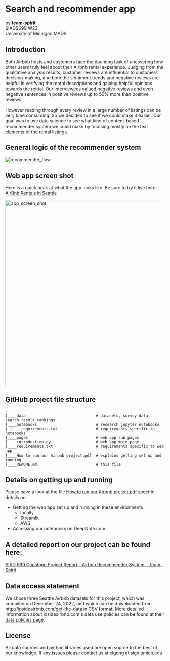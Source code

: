 # Search and recommender app

by **team-spirit**<BR>SIADS699 W23<BR>University of Michigan MADS 

## Introduction

Both Airbnb hosts and customers face the daunting task of uncovering how other users truly feel about their Airbnb rental experience. Judging from the qualitative analysis results, customer reviews are influential to customers’ decision-making, and both the sentiment trends and negative reviews are helpful in verifying the rental descriptions and gaining helpful opinions towards the rental. Our interviewees valued negative reviews and even negative sentences in positive reviews up to 50% more than positive reviews.
<BR><BR>
However reading through every review in a large number of listings can be very time consuming. So we decided to see if we could make it easier. Our goal was to use data science to see what kind of content-based recommender system we could make by focusing mostly on the text elements of the rental listings.

## General logic of the recommender system

![recommender_flow](https://user-images.githubusercontent.com/101086582/232954098-2e5e8e8c-b689-42e8-a01f-8ea70500e03a.png)


  
## Web app screen shot

Here is a quick peak at what the app looks like. Be sure to try it live here: [AirBnb Rentals in Seattle](http://3.234.246.45:8501/)  

<img width="588" alt="app_screen_shot" src="https://user-images.githubusercontent.com/101086582/232890575-2a0a9c26-87ca-40b7-a04c-23457e3d9615.png">


## GitHub project file structure

    .
    |____data                               # datasets, survey data, search result rankings
    |____notebooks                          # research jupyter notebooks 
    | |____requirements.txt                 # requirements specific to notebooks
    |____pages                              # web app sub pages
    |____introduction.py                    # web app main page
    |____requirements.txt                   # requirements specific to web app
    |____How to run our Airbnb project.pdf  # explains getting set up and running
    |____README.md                          # this file
    
## Details on getting up and running

Please have a look at the file [How to run our Airbnb project.pdf](https://github.com/clgong/airbnbapp/blob/main/How%20to%20run%20our%20Airbnb%20project.pdf) specific details on:

*    Getting the web app set up and running in these environments
     *    locally
     *    Streamlit
     *    AWS
*    Accessing our notebooks on DeepNote.com

## A detailed report on our project can be found here:

[SIAD 699 Capstone Project Report - Airbnb Recommender System - Team-Spirit](https://docs.google.com/document/d/18dRkoxdhbcK_6537p-X6MVaL2HzaynNe2OnuIUDVYC8/edit?usp=sharing)

## Data access statement

We chose three Seattle Airbnb datasets for this project, which was compiled on December 24, 2022, and which can be downloaded from http://insideairbnb.com/get-the-data in CSV format. More detailed information about insideairbnb.com's data use policies can be found at their [data policies page](http://insideairbnb.com/data-policies).


## License

All data sources and python libraries used are open source to the best of our knowledge. If any issues please contact us at clgong at sign umich.edu
